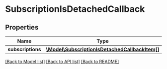 # SubscriptionIsDetachedCallback

## Properties
Name | Type | Description | Notes
------------ | ------------- | ------------- | -------------
**subscriptions** | [**\Model\SubscriptionIsDetachedCallbackItem[]**](SubscriptionIsDetachedCallbackItem.md) |  | [optional] 

[[Back to Model list]](../README.md#documentation-for-models) [[Back to API list]](../README.md#documentation-for-api-endpoints) [[Back to README]](../README.md)


